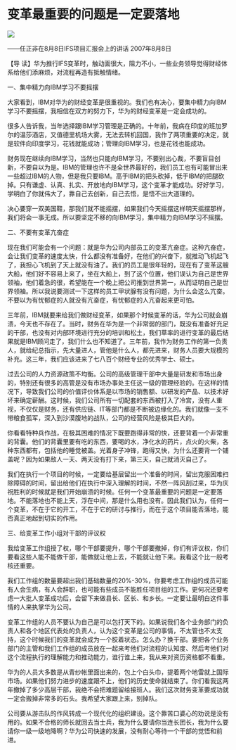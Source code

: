 # 变革最重要的问题是一定要落地
<img class="pv" src="https://api.visitor.plantree.me/visitor-badge/pv?namespace=plantree.me&key=renzhengfei-speeches/变革最重要的问题是一定要落地.md">


——任正非在8月8日IFS项目汇报会上的讲话
2007年8月8日



【导  读】华为推行IFS变革时，触动面很大，阻力不小，一些业务领导觉得财经体系给他们添麻烦，对流程再造有抵触情绪。



一、集中精力向IBM学习不要摇摆

大家看到，IBM对华为的财经变革是很重视的。我们也有决心，要集中精力向IBM学习不要摇摆，我相信在双方的努力下，华为的财经变革是一定会成功的。

很多人告诉我，当年选择跟IBM学习管理是正确的。十年前，我病在印度的班加罗尔的温莎酒店，又值德里机场大雾，无法去转机回国，我作了两项重要的决定，就是软件向印度学习，花钱就能成功；管理向IBM学习，也是花钱也能成功。

财务现在继续向IBM学习，当然也只能向IBM学习，不要别出心裁，不要盲目创新，不要自以为是。IBM的管理也许不是全世界最好的，我们员工也有可能冒出来一些超过IBM的人物，但是我只要IBM。高于IBM的把头砍掉，低于IBM的把腿砍掉。只有谦虚、认真、扎实、开放地向IBM学习，这个变革才能成功。好好学习，学明白了你就伟大了，靠自己去创新，自己去悟，是悟不出大道理的。

决心要穿一双美国鞋，那我们就不能摇摆，如果我们今天摇摆这样明天摇摆那样，我们将会一事无成。所以要坚定不移的向IBM学习，集中精力向IBM学习不摇摆。

二、不要有变革亢奋症

现在我们可能会有一个问题：就是华为公司内部员工的变革亢奋症。这种亢奋症，会让我们变革的速度太快，什么都没有准备好，在他们的兴奋下，就推动飞机起飞了，我担心飞机到了天上就没有油了。我们的员工是很年轻的，现在有了变革这艘大船，他们好不容易上来了，坐在大船上，到了这个位置，他们误认为自己是世界领袖，他们着急的很，希望能在一个晚上把公司推到世界第一，从而证明自己是世界领袖。所以我说要测试一下这样的员工甲状腺有没有问题，为什么会这么亢奋。不要以为有忧郁症的人就没有亢奋症，有忧郁症的人亢奋起来更可怕。

三年前，IBM就要来给我们做财经变革，如果那个时候变革的话，华为公司就会崩溃，今天也不存在了。当时，财务在华为是一个非常弱的部门，既没有准备好充足的干部，也没有对内部环境进行充分的培训和松土，我们草率的进行变革的最后结果就是IBM顾问走了，我们什么也不知道了。三年前，我作为财务工作的第一负责人，就给纪总指示，先大量进人，管他是什么人，都先进来，财务人员要大规模的补充。这三年，我们应该进来了七八百个财经专业的优秀学士、硕士。

过去公司的人力资源政策不均衡。公司的高级管理干部中大量是研发和市场出身的，特别还有很多的高管是没有市场办事处主任这一级的管理经验的。在这样的情况下，导致我们公司的价值评价体系是以市场的销售额、以研发的产品、以技术好坏来确定薪酬。这时候，我们公司所有一切配套的东西被打入了冷宫，没有人重视，不仅仅是财务，还有供应链、IT等部门都是不断被边缘化的。我们就像一支不带粮食孤军，深入到沙漠腹地的战队，公司的经营风险是极其巨大的。

你看看特种兵作战，在极其困难的情况下既要跑得非常的快，还要背着一个非常重的背囊。他们的背囊里要有吃的东西，要喝的水，净化水的药片，点火的火柴，各种东西都有，包括他的睡觉被盖。光着身子冲锋，跑得又快，为什么还要背一个铺盖呢？因为如果敌人一天、两天没有打下来，第三天，自己就消灭自己了。

我们在执行一个项目的时候，一定要给基层留出一个准备的时间，留出克服困难扫除障碍的时间，留出给他们在执行中深入理解的时间，不然一阵风刮过来，华为庆祝胜利的时候就是我们开始崩溃的时候。任何一个变革最重要的问题是一定要落地。不能落地也不能上天，浮在中间，那是什么用也没有。因此我们认为，任何一个变革，不在于它的开工，不在于它的研讨与推行，而在于这个项目能否落地，能否真正地起到切实的作用。

三、给变革工作小组对干部的评议权

我给变革工作组授了权，哪个干部要提升，哪个干部要撤掉，你们有评议权，你们要看这些人能不能做干部，能做就让他上去，不能就让他下来。我看这个比一般考核还重要。

我们工作组的数量要超出我们基础数量的20%-30%，你要考虑工作组的成员可能有人会生病，有人会辞职，也可能有些成员不能胜任项目组的工作。更何况还要考虑一大批人变革成功后，会留下来做县长、区长、和乡长。一定要让最明白这件事情的人来执掌华为公司。

变革工作组的人员不要认为自己是可以包打天下的。如果说我们各个业务部门的负责人和各个地区代表处的负责人，认为这个变革是公司的事情，不太管也不太支持，这个时候我们的变革就会成为一个胶着状态。怎么办？换干部。要把各个业务部门的主管和我们工作组的成员放在一起来考他们对流程的认知度、然后考他们对这个流程执行的理解能力和推动能力，谁行谁上来，我从来对资历资格都不看重。

华为的人员大多数是从青纱帐里面出来的，包上个白头巾，提着两个地雷就上国际市场。如果他们努力进步的速度跟不上，他们的历史使命就结束了。你们看我这两年撤掉了多少高层干部，我绝不会把难题留给接班人。我们这次财务变革要成功就一定会搬掉非常多的石头。我希望大家跟上来，别掉队。

公司要从游击队的作风转成一个现代化的组织建设。这个靠苦口婆心的劝说是没有用的。如果不合格的师长就回去当士兵，我为什么要请你当连长团长，我为什么要请你一级一级地降啊？华为公司快速的发展，没有耐心等待一个干部的觉悟和前进。
